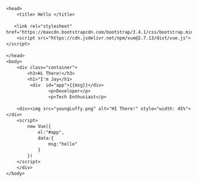 
<!DOCTYPE html>
<html>
   
    <head>
        <title> Hello </title>
       
       <link rel="stylesheet" href="https://maxcdn.bootstrapcdn.com/bootstrap/3.4.1/css/bootstrap.min.css">
        <script src="https://cdn.jsdelivr.net/npm/vue@2.7.13/dist/vue.js"></script>
        
    </head>
    <body>
        <div class="container">
            <h3>Hi There!</h3>
            <h1>"I'm Jay</h1>
             <div  id="app">{{msg}}</div>
                    <p>Developer</p>
                    <p>Tech Enthusiast</p>
       
        <div><img src="youngLuffy.png" alt="HI There!" style="width: 45%"></div>
        <script>
            new Vue({
                el:"#app",
                data:{
                    msg:"hello"
                }
            })
        </script>
        </div>
    </body>
</html>
